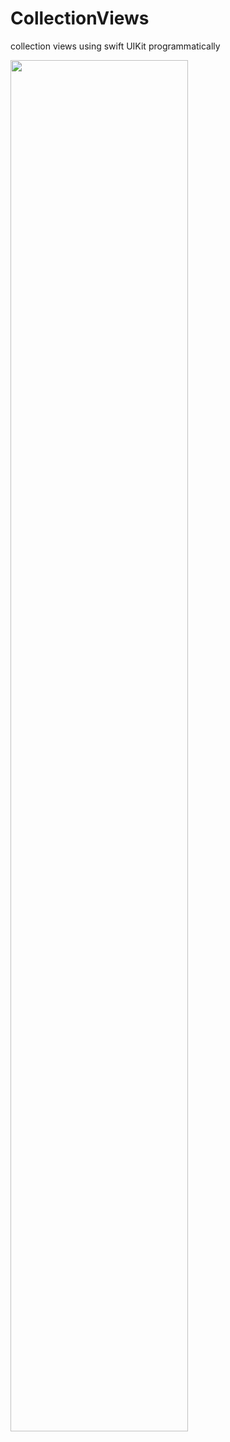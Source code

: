 # CollectionViews
collection views using swift UIKit programmatically

<img src="https://user-images.githubusercontent.com/91916741/222242843-a989c613-f666-4f78-abb3-b704265faef7.png" width="75%" />
